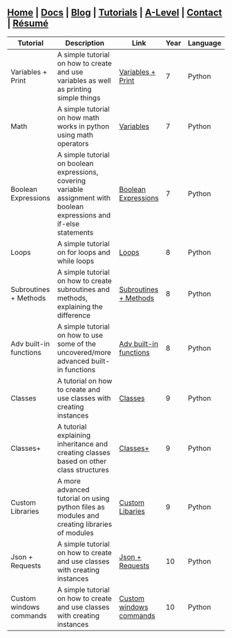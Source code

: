 ## [Home](http://libnexus.github.io/Site) | [Docs](https://libnexus.github.io/Site/docs) | [Blog](https://www.youtube.com/watch?v=dQw4w9WgXcQ) | [Tutorials](https://libnexus.github.io/Site/tutorials) | [A-Level](https://libnexus.github.io/Site/a-level) | [Contact](https://libnexus.github.io/Site/contact) | [Résumé](https://libnexus.github.io/Site/résumé)

| Tutorial | Description | Link | Year | Language |
| --- | --- | --- | --- | --- |
| Variables + Print | A simple tutorial on how to create and use variables as well as printing simple things | [Variables + Print](https://lib-nexus.github.io/site/my/tutorials/python/variables-and-print) | 7 | Python |
| Math | A simple tutorial on how math works in python using math operators | [Variables](https://lib-nexus.github.io/site/my/tutorials/python/variables) | 7 | Python |
| Boolean Expressions | A simple tutorial on boolean expressions, covering variable assignment with boolean expressions and if-else statements | [Boolean Expressions](https://lib-nexus.github.io/site/my/tutorials/python/booleanexpressions) | 7 | Python |
| Loops | A simple tutorial on for loops and while loops | [Loops](https://lib-nexus.github.io/site/my/tutorials/python/loops) | 8 | Python |
| Subroutines + Methods | A simple tutorial on how to create subroutines and methods, explaining the difference | [Subroutines + Methods](https://lib-nexus.github.io/site/my/tutorials/python/subroutines-and-methods) | 8 | Python |
| Adv built-in functions | A simple tutorial on how to use some of the uncovered/more advanced built-in functions | [Adv built-in functions](https://lib-nexus.github.io/site/my/tutorials/python/adv-built-in-functions-and-methods) | 8 | Python |
| Classes | A tutorial on how to create and use classes with creating instances | [Classes](https://lib-nexus.github.io/site/my/tutorials/python/classes) | 9 | Python |
| Classes+ | A tutorial explaining inheritance and creating classes based on other class structures | [Classes+](https://lib-nexus.github.io/site/my/tutorials/python/classesplus) | 9 | Python |
| Custom Libraries | A more advanced tutorial on using python files as modules and creating libraries of modules | [Custom Libaries](https://lib-nexus.github.io/site/my/tutorials/python/custom-libraries) | 9 | Python |
| Json + Requests  | A simple tutorial on how to create and use classes with creating instances | [Json + Requests](https://lib-nexus.github.io/site/my/tutorials/python/json-and-requests) | 10 | Python |
| Custom windows commands | A simple tutorial on how to create and use classes with creating instances | [Custom windows commands](https://lib-nexus.github.io/site/my/tutorials/python/custom-windows-commands) | 10 | Python |